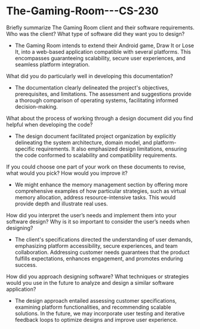 # The-Gaming-Room---CS-230

Briefly summarize The Gaming Room client and their software requirements. Who was the client? What type of software did they want you to design?
- The Gaming Room intends to extend their Android game, Draw It or Lose It, into a web-based application compatible with several platforms. This encompasses guaranteeing scalability, secure user experiences, and seamless platform integration.

What did you do particularly well in developing this documentation?
- The documentation clearly delineated the project's objectives, prerequisites, and limitations. The assessment and suggestions provide a thorough comparison of operating systems, facilitating informed decision-making.

What about the process of working through a design document did you find helpful when developing the code?
- The design document facilitated project organization by explicitly delineating the system architecture, domain model, and platform-specific requirements. It also emphasized design limitations, ensuring the code conformed to scalability and compatibility requirements.

If you could choose one part of your work on these documents to revise, what would you pick? How would you improve it?
- We might enhance the memory management section by offering more comprehensive examples of how particular strategies, such as virtual memory allocation, address resource-intensive tasks. This would provide depth and illustrate real uses.

How did you interpret the user’s needs and implement them into your software design? Why is it so important to consider the user’s needs when designing?
- The client's specifications directed the understanding of user demands, emphasizing platform accessibility, secure experiences, and team collaboration. Addressing customer needs guarantees that the product fulfills expectations, enhances engagement, and promotes enduring success.

How did you approach designing software? What techniques or strategies would you use in the future to analyze and design a similar software application?
- The design approach entailed assessing customer specifications, examining platform functionalities, and recommending scalable solutions. In the future, we may incorporate user testing and iterative feedback loops to optimize designs and improve user experience.
